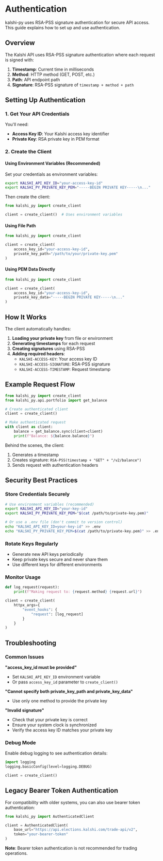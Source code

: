 # Authentication

kalshi-py uses RSA-PSS signature authentication for secure API access. This guide explains how to set up and use authentication.

## Overview

The Kalshi API uses RSA-PSS signature authentication where each request is signed with:

1. **Timestamp**: Current time in milliseconds
2. **Method**: HTTP method (GET, POST, etc.)
3. **Path**: API endpoint path
4. **Signature**: RSA-PSS signature of `timestamp + method + path`

## Setting Up Authentication

### 1. Get Your API Credentials

You'll need:

- **Access Key ID**: Your Kalshi access key identifier
- **Private Key**: RSA private key in PEM format

### 2. Create the Client

#### Using Environment Variables (Recommended)

Set your credentials as environment variables:

```bash
export KALSHI_API_KEY_ID="your-access-key-id"
export KALSHI_PY_PRIVATE_KEY_PEM="-----BEGIN PRIVATE KEY-----\n..."
```

Then create the client:

```python
from kalshi_py import create_client

client = create_client()  # Uses environment variables
```

#### Using File Path

```python
from kalshi_py import create_client

client = create_client(
    access_key_id="your-access-key-id",
    private_key_path="/path/to/your/private-key.pem"
)
```

#### Using PEM Data Directly

```python
from kalshi_py import create_client

client = create_client(
    access_key_id="your-access-key-id",
    private_key_data="-----BEGIN PRIVATE KEY-----\n..."
)
```

## How It Works

The client automatically handles:

1. **Loading your private key** from file or environment
2. **Generating timestamps** for each request
3. **Creating signatures** using RSA-PSS
4. **Adding required headers**:
   - `KALSHI-ACCESS-KEY`: Your access key ID
   - `KALSHI-ACCESS-SIGNATURE`: RSA-PSS signature
   - `KALSHI-ACCESS-TIMESTAMP`: Request timestamp

## Example Request Flow

```python
from kalshi_py import create_client
from kalshi_py.api.portfolio import get_balance

# Create authenticated client
client = create_client()

# Make authenticated request
with client as client:
    balance = get_balance.sync(client=client)
    print(f"Balance: ${balance.balance}")
```

Behind the scenes, the client:

1. Generates a timestamp
2. Creates signature: `RSA-PSS(timestamp + "GET" + "/v2/balance")`
3. Sends request with authentication headers

## Security Best Practices

### Store Credentials Securely

```bash
# Use environment variables (recommended)
export KALSHI_API_KEY_ID="your-key-id"
export KALSHI_PY_PRIVATE_KEY_PEM="$(cat /path/to/private-key.pem)"

# Or use a .env file (don't commit to version control)
echo "KALSHI_API_KEY_ID=your-key-id" >> .env
echo "KALSHI_PY_PRIVATE_KEY_PEM=$(cat /path/to/private-key.pem)" >> .env
```

### Rotate Keys Regularly

- Generate new API keys periodically
- Keep private keys secure and never share them
- Use different keys for different environments

### Monitor Usage

```python
def log_request(request):
    print(f"Making request to: {request.method} {request.url}")

client = create_client(
    httpx_args={
        "event_hooks": {
            "request": [log_request]
        }
    }
)
```

## Troubleshooting

### Common Issues

**"access_key_id must be provided"**

- Set `KALSHI_API_KEY_ID` environment variable
- Or pass `access_key_id` parameter to `create_client()`

**"Cannot specify both private_key_path and private_key_data"**

- Use only one method to provide the private key

**"Invalid signature"**

- Check that your private key is correct
- Ensure your system clock is synchronized
- Verify the access key ID matches your private key

### Debug Mode

Enable debug logging to see authentication details:

```python
import logging
logging.basicConfig(level=logging.DEBUG)

client = create_client()
```

## Legacy Bearer Token Authentication

For compatibility with older systems, you can also use bearer token authentication:

```python
from kalshi_py import AuthenticatedClient

client = AuthenticatedClient(
    base_url="https://api.elections.kalshi.com/trade-api/v2",
    token="your-bearer-token"
)
```

**Note**: Bearer token authentication is not recommended for trading operations.
